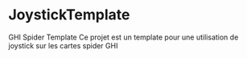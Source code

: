 # JoystickTemplate
GHI Spider Template 
Ce projet est un template pour une utilisation de joystick sur les cartes spider GHI
